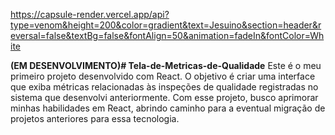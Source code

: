 https://capsule-render.vercel.app/api?type=venom&height=200&color=gradient&text=Jesuino&section=header&reversal=false&textBg=false&fontAlign=50&animation=fadeIn&fontColor=White

**(EM DESENVOLVIMENTO)# Tela-de-Metricas-de-Qualidade**
Este é o meu primeiro projeto desenvolvido com React. O objetivo é criar uma interface que exiba métricas relacionadas às inspeções de qualidade registradas no sistema que desenvolvi anteriormente. Com esse projeto, busco aprimorar minhas habilidades em React, abrindo caminho para a eventual migração de projetos anteriores para essa tecnologia.
